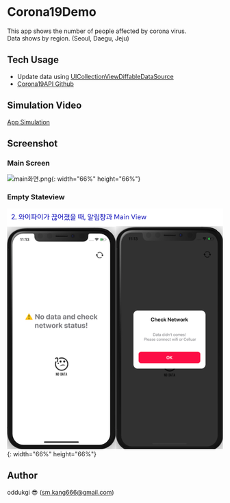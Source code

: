# Corona19Demo
This app shows the number of people affected by corona virus.</br>
Data shows by region. (Seoul, Daegu, Jeju)

## Tech Usage

- Update data using [UICollectionViewDiffableDataSource](https://developer.apple.com/documentation/uikit/uicollectionviewdiffabledatasource)</br>
- [Corona19API Github](https://github.com/dhlife09/Corona-19-API)

## Simulation Video
[App Simulation](https://drive.google.com/file/d/1Jz53a-gV73GjSad1G9Xif7KJdD4J39GT/view?usp=sharing)

## Screenshot 
### Main Screen
![main화면.png](img/main%E1%84%92%E1%85%AA%E1%84%86%E1%85%A7%E1%86%AB.png){: width="66%" height="66%"}

### Empty Stateview
![emptyView.png](img/emptyView.png){: width="66%" height="66%"}

## Author
oddukgi 😎 (sm.kang666@gmail.com)
